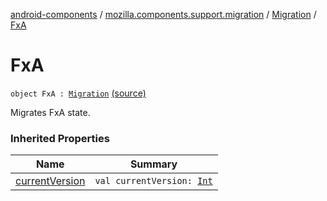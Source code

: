 [android-components](../../index.md) / [mozilla.components.support.migration](../index.md) / [Migration](index.md) / [FxA](./-fx-a.md)

# FxA

`object FxA : `[`Migration`](index.md) [(source)](https://github.com/mozilla-mobile/android-components/blob/master/components/support/migration/src/main/java/mozilla/components/support/migration/FennecMigrator.kt#L77)

Migrates FxA state.

### Inherited Properties

| Name | Summary |
|---|---|
| [currentVersion](current-version.md) | `val currentVersion: `[`Int`](https://kotlinlang.org/api/latest/jvm/stdlib/kotlin/-int/index.html) |
